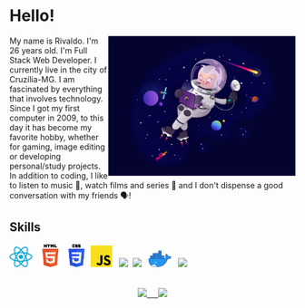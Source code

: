 <meta name="viewport" content="width=device-width, initial-scale=1">
<meta name="viewport" content="width=device-width, initial-scale=1">
<link rel="stylesheet" href="github-markdown.css">

<body class="markdown-body">
<h1> Hello! </h1>

<img src="./octocat.png" width="330" align="right" >
My name is Rivaldo. I'm 26 years old. I'm Full Stack Web Developer. I currently live in the city of Cruzília-MG. I am fascinated by everything that involves technology. Since I got my first computer in 2009, to this day it has become my favorite hobby, whether for gaming, image editing or developing personal/study projects. In addition to coding, I like to listen to music 🎵, watch films and series 🎥 and I don't dispense a good conversation with my friends 🗣️!


<div class="skills">
	<h2>Skills</h2>
	<img src="./react.png" width="40"> &nbsp;
	<img src="./html5.png" width="40"> &nbsp;
	<img src="./CSS5.png" width="28"> &nbsp;
	<img src="./javaScript.png" width="38"> &nbsp;
	<img src="https://cdn.jsdelivr.net/gh/devicons/devicon/icons/typescript/typescript-original.svg" width="38"/>&nbsp;
	<img src="https://cdn.jsdelivr.net/gh/devicons/devicon/icons/jest/jest-plain.svg" width="40" /> &nbsp;
	<img src="./docker.png" width="40"> &nbsp;
	<img src="https://cdn.jsdelivr.net/gh/devicons/devicon/icons/nodejs/nodejs-original.svg" width="40"/> &nbsp;
</div>
<br></br>
<div align="center">
	<a target="_blank" href="https://github.com/rivaldo-maciel">
  <img height="160" src="https://github-readme-stats.vercel.app/api?username=rivaldo-maciel&show_icons=true&theme=tokyonight&count_private=true&hide_border=true&include_all_commits=true" /> &nbsp;&nbsp;&nbsp;
</a>

<a target="_blank" href="https://github.com/rivaldo-maciel">
  <img height="160" src="https://github-readme-stats.vercel.app/api/top-langs/?username=rivaldo-maciel&layout=compact&show_icons=true&hide_border=true&theme=tokyonight&langs_count=10" />
</a>
</div>

</body>
